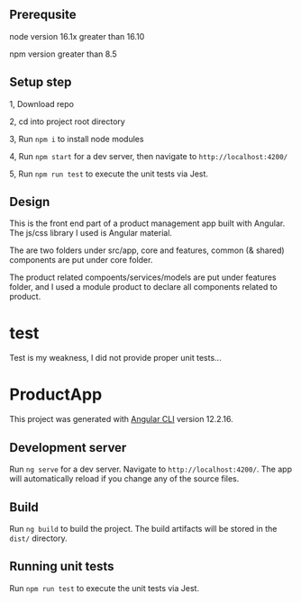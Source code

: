 ## Prerequsite
node version 16.1x greater than 16.10

npm version greater than 8.5

## Setup step

1, Download repo

2, cd into project root directory

3, Run `npm i` to install node modules

4, Run `npm start` for a dev server, then navigate to `http://localhost:4200/`

5, Run `npm run test` to execute the unit tests via Jest.


## Design

This is the front end part of a product management app built with Angular. The js/css library I used is Angular material.

The are two folders under src/app, core and features, common (& shared) components are put under core folder.

The product related compoents/services/models are put under features folder, and I used a module product to declare all components related to product.


# test
Test is my weakness, I did not provide proper unit tests...

# ProductApp

This project was generated with [Angular CLI](https://github.com/angular/angular-cli) version 12.2.16.

## Development server

Run `ng serve` for a dev server. Navigate to `http://localhost:4200/`. The app will automatically reload if you change any of the source files.

## Build

Run `ng build` to build the project. The build artifacts will be stored in the `dist/` directory.

## Running unit tests

Run `npm run test` to execute the unit tests via Jest.




